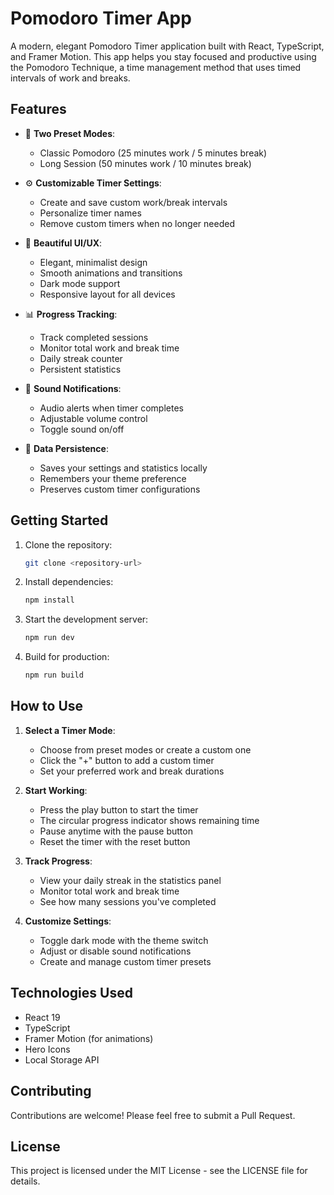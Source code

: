 # Pomodoro Timer App

A modern, elegant Pomodoro Timer application built with React, TypeScript, and Framer Motion. This app helps you stay focused and productive using the Pomodoro Technique, a time management method that uses timed intervals of work and breaks.

## Features

- 🎯 **Two Preset Modes**:
  - Classic Pomodoro (25 minutes work / 5 minutes break)
  - Long Session (50 minutes work / 10 minutes break)

- ⚙️ **Customizable Timer Settings**:
  - Create and save custom work/break intervals
  - Personalize timer names
  - Remove custom timers when no longer needed

- 🎨 **Beautiful UI/UX**:
  - Elegant, minimalist design
  - Smooth animations and transitions
  - Dark mode support
  - Responsive layout for all devices

- 📊 **Progress Tracking**:
  - Track completed sessions
  - Monitor total work and break time
  - Daily streak counter
  - Persistent statistics

- 🔔 **Sound Notifications**:
  - Audio alerts when timer completes
  - Adjustable volume control
  - Toggle sound on/off

- 💾 **Data Persistence**:
  - Saves your settings and statistics locally
  - Remembers your theme preference
  - Preserves custom timer configurations

## Getting Started

1. Clone the repository:
   ```bash
   git clone <repository-url>
   ```

2. Install dependencies:
   ```bash
   npm install
   ```

3. Start the development server:
   ```bash
   npm run dev
   ```

4. Build for production:
   ```bash
   npm run build
   ```

## How to Use

1. **Select a Timer Mode**:
   - Choose from preset modes or create a custom one
   - Click the "+" button to add a custom timer
   - Set your preferred work and break durations

2. **Start Working**:
   - Press the play button to start the timer
   - The circular progress indicator shows remaining time
   - Pause anytime with the pause button
   - Reset the timer with the reset button

3. **Track Progress**:
   - View your daily streak in the statistics panel
   - Monitor total work and break time
   - See how many sessions you've completed

4. **Customize Settings**:
   - Toggle dark mode with the theme switch
   - Adjust or disable sound notifications
   - Create and manage custom timer presets

## Technologies Used

- React 19
- TypeScript
- Framer Motion (for animations)
- Hero Icons
- Local Storage API

## Contributing

Contributions are welcome! Please feel free to submit a Pull Request.

## License

This project is licensed under the MIT License - see the LICENSE file for details.
